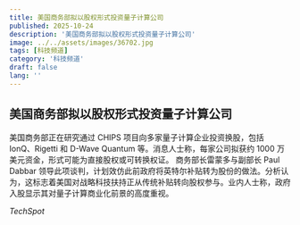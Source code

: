 ```yaml
---
title: 美国商务部拟以股权形式投资量子计算公司
published: 2025-10-24
description: '美国商务部拟以股权形式投资量子计算公司'
image: ../../assets/images/36702.jpg
tags: [科技频道]
category: '科技频道'
draft: false
lang: ''
---
```


## 美国商务部拟以股权形式投资量子计算公司

美国商务部正在研究通过 CHIPS 项目向多家量子计算企业投资换股，包括 IonQ、Rigetti 和 D-Wave Quantum 等。消息人士称，每家公司拟获约 1000 万美元资金，形式可能为直接股权或可转换权证。
商务部长雷蒙多与副部长 Paul Dabbar 领导此项谈判，计划效仿此前政府将英特尔补贴转为股份的做法。分析认为，这标志着美国对战略科技扶持正从传统补贴转向股权参与。业内人士称，政府入股显示其对量子计算商业化前景的高度重视。

*TechSpot*
